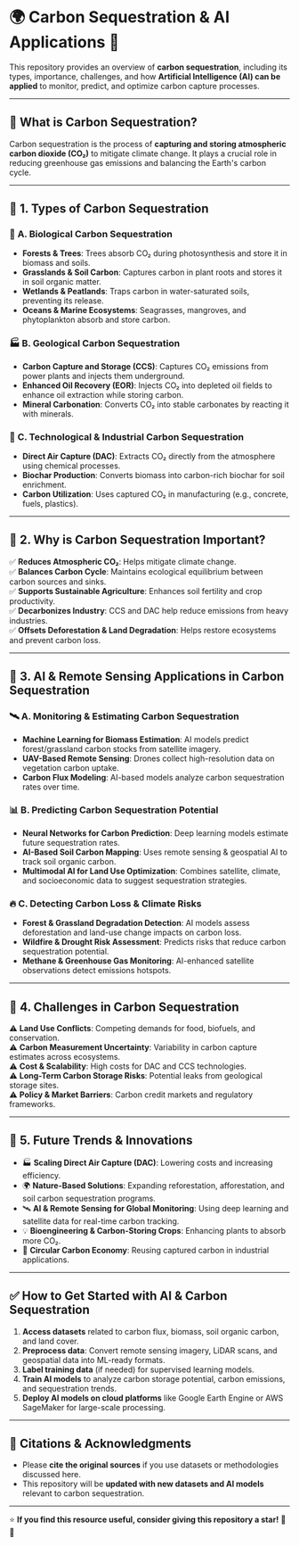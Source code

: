 # 🌍 Carbon Sequestration & AI Applications 🚀

This repository provides an overview of **carbon sequestration**, including its types, importance, challenges, and how **Artificial Intelligence (AI) can be applied** to monitor, predict, and optimize carbon capture processes.

---

## 📌 **What is Carbon Sequestration?**
Carbon sequestration is the process of **capturing and storing atmospheric carbon dioxide (CO₂)** to mitigate climate change. It plays a crucial role in reducing greenhouse gas emissions and balancing the Earth's carbon cycle.

---

## 🔹 **1. Types of Carbon Sequestration**
### 🌿 **A. Biological Carbon Sequestration**
- **Forests & Trees**: Trees absorb CO₂ during photosynthesis and store it in biomass and soils.
- **Grasslands & Soil Carbon**: Captures carbon in plant roots and stores it in soil organic matter.
- **Wetlands & Peatlands**: Traps carbon in water-saturated soils, preventing its release.
- **Oceans & Marine Ecosystems**: Seagrasses, mangroves, and phytoplankton absorb and store carbon.

### 🏭 **B. Geological Carbon Sequestration**
- **Carbon Capture and Storage (CCS)**: Captures CO₂ emissions from power plants and injects them underground.
- **Enhanced Oil Recovery (EOR)**: Injects CO₂ into depleted oil fields to enhance oil extraction while storing carbon.
- **Mineral Carbonation**: Converts CO₂ into stable carbonates by reacting it with minerals.

### 🏡 **C. Technological & Industrial Carbon Sequestration**
- **Direct Air Capture (DAC)**: Extracts CO₂ directly from the atmosphere using chemical processes.
- **Biochar Production**: Converts biomass into carbon-rich biochar for soil enrichment.
- **Carbon Utilization**: Uses captured CO₂ in manufacturing (e.g., concrete, fuels, plastics).

---

## 🎯 **2. Why is Carbon Sequestration Important?**
✅ **Reduces Atmospheric CO₂**: Helps mitigate climate change.  
✅ **Balances Carbon Cycle**: Maintains ecological equilibrium between carbon sources and sinks.  
✅ **Supports Sustainable Agriculture**: Enhances soil fertility and crop productivity.  
✅ **Decarbonizes Industry**: CCS and DAC help reduce emissions from heavy industries.  
✅ **Offsets Deforestation & Land Degradation**: Helps restore ecosystems and prevent carbon loss.  

---

## 🧠 **3. AI & Remote Sensing Applications in Carbon Sequestration**
### 🛰 **A. Monitoring & Estimating Carbon Sequestration**
- **Machine Learning for Biomass Estimation**: AI models predict forest/grassland carbon stocks from satellite imagery.
- **UAV-Based Remote Sensing**: Drones collect high-resolution data on vegetation carbon uptake.
- **Carbon Flux Modeling**: AI-based models analyze carbon sequestration rates over time.

### 📊 **B. Predicting Carbon Sequestration Potential**
- **Neural Networks for Carbon Prediction**: Deep learning models estimate future sequestration rates.
- **AI-Based Soil Carbon Mapping**: Uses remote sensing & geospatial AI to track soil organic carbon.
- **Multimodal AI for Land Use Optimization**: Combines satellite, climate, and socioeconomic data to suggest sequestration strategies.

### 🔥 **C. Detecting Carbon Loss & Climate Risks**
- **Forest & Grassland Degradation Detection**: AI models assess deforestation and land-use change impacts on carbon loss.
- **Wildfire & Drought Risk Assessment**: Predicts risks that reduce carbon sequestration potential.
- **Methane & Greenhouse Gas Monitoring**: AI-enhanced satellite observations detect emissions hotspots.

---

## 🚧 **4. Challenges in Carbon Sequestration**
⚠️ **Land Use Conflicts**: Competing demands for food, biofuels, and conservation.  
⚠️ **Carbon Measurement Uncertainty**: Variability in carbon capture estimates across ecosystems.  
⚠️ **Cost & Scalability**: High costs for DAC and CCS technologies.  
⚠️ **Long-Term Carbon Storage Risks**: Potential leaks from geological storage sites.  
⚠️ **Policy & Market Barriers**: Carbon credit markets and regulatory frameworks.  

---

## 🚀 **5. Future Trends & Innovations**
- 🏭 **Scaling Direct Air Capture (DAC)**: Lowering costs and increasing efficiency.
- 🌍 **Nature-Based Solutions**: Expanding reforestation, afforestation, and soil carbon sequestration programs.
- 🛰 **AI & Remote Sensing for Global Monitoring**: Using deep learning and satellite data for real-time carbon tracking.
- 💡 **Bioengineering & Carbon-Storing Crops**: Enhancing plants to absorb more CO₂.
- 🔄 **Circular Carbon Economy**: Reusing captured carbon in industrial applications.

---

## ✅ **How to Get Started with AI & Carbon Sequestration**
1. **Access datasets** related to carbon flux, biomass, soil organic carbon, and land cover.
2. **Preprocess data**: Convert remote sensing imagery, LiDAR scans, and geospatial data into ML-ready formats.
3. **Label training data** (if needed) for supervised learning models.
4. **Train AI models** to analyze carbon storage potential, carbon emissions, and sequestration trends.
5. **Deploy AI models on cloud platforms** like Google Earth Engine or AWS SageMaker for large-scale processing.

---

## 📢 **Citations & Acknowledgments**
- Please **cite the original sources** if you use datasets or methodologies discussed here.
- This repository will be **updated with new datasets and AI models** relevant to carbon sequestration.

---

⭐ **If you find this resource useful, consider giving this repository a star!** 🚀🔥
